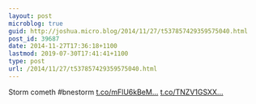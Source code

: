 ```yaml
---
layout: post
microblog: true
guid: http://joshua.micro.blog/2014/11/27/t537857429359575040.html
post_id: 39687
date: 2014-11-27T17:36:18+1100
lastmod: 2019-07-30T17:41:41+1100
type: post
url: /2014/11/27/t537857429359575040.html
---
```

Storm cometh #bnestorm [t.co/mFlU6kBeM...](http://t.co/mFlU6kBeMU) [t.co/TNZV1GSXX...](http://t.co/TNZV1GSXX0)
